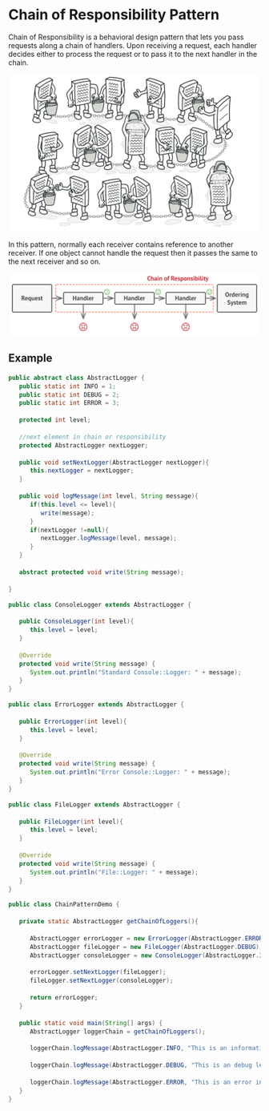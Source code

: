 # Chain of Responsibility Pattern

Chain of Responsibility is a behavioral design pattern that lets you pass requests along a chain of handlers. Upon receiving a request, each handler decides either to process the request or to pass it to the next handler in the chain.

![chain-of-responsibility.png](images/chain-of-responsibility.png)

In this pattern, normally each receiver contains reference to another receiver. If one object cannot handle the request then it passes the same to the next receiver and so on.

![chain-of-responsibility-1.png](images/chain-of-responsibility-1.png)

## Example

```java
public abstract class AbstractLogger {
   public static int INFO = 1;
   public static int DEBUG = 2;
   public static int ERROR = 3;

   protected int level;

   //next element in chain or responsibility
   protected AbstractLogger nextLogger;

   public void setNextLogger(AbstractLogger nextLogger){
      this.nextLogger = nextLogger;
   }

   public void logMessage(int level, String message){
      if(this.level <= level){
         write(message);
      }
      if(nextLogger !=null){
         nextLogger.logMessage(level, message);
      }
   }

   abstract protected void write(String message);
	
}
```

```java
public class ConsoleLogger extends AbstractLogger {

   public ConsoleLogger(int level){
      this.level = level;
   }

   @Override
   protected void write(String message) {		
      System.out.println("Standard Console::Logger: " + message);
   }
}
```

```java
public class ErrorLogger extends AbstractLogger {

   public ErrorLogger(int level){
      this.level = level;
   }

   @Override
   protected void write(String message) {		
      System.out.println("Error Console::Logger: " + message);
   }
}
```

```java
public class FileLogger extends AbstractLogger {

   public FileLogger(int level){
      this.level = level;
   }

   @Override
   protected void write(String message) {		
      System.out.println("File::Logger: " + message);
   }
}
```

```java
public class ChainPatternDemo {
	
   private static AbstractLogger getChainOfLoggers(){

      AbstractLogger errorLogger = new ErrorLogger(AbstractLogger.ERROR);
      AbstractLogger fileLogger = new FileLogger(AbstractLogger.DEBUG);
      AbstractLogger consoleLogger = new ConsoleLogger(AbstractLogger.INFO);

      errorLogger.setNextLogger(fileLogger);
      fileLogger.setNextLogger(consoleLogger);

      return errorLogger;	
   }

   public static void main(String[] args) {
      AbstractLogger loggerChain = getChainOfLoggers();

      loggerChain.logMessage(AbstractLogger.INFO, "This is an information.");

      loggerChain.logMessage(AbstractLogger.DEBUG, "This is an debug level information.");

      loggerChain.logMessage(AbstractLogger.ERROR, "This is an error information.");
   }
}
```
